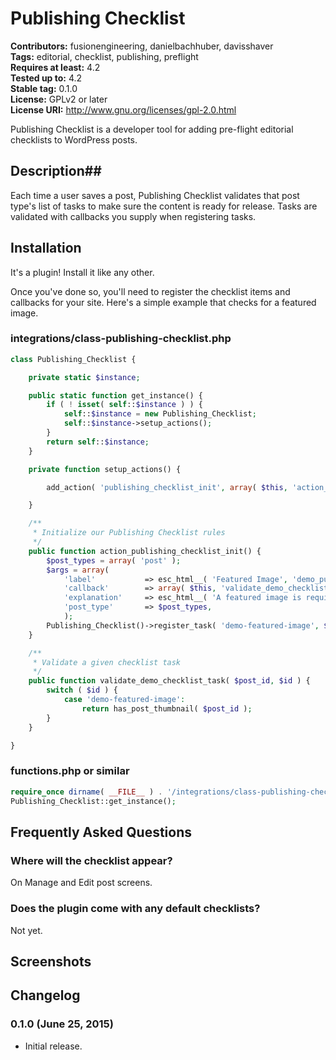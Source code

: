 # Publishing Checklist #
**Contributors:** fusionengineering, danielbachhuber, davisshaver    
**Tags:** editorial, checklist, publishing, preflight  
**Requires at least:** 4.2    
**Tested up to:** 4.2    
**Stable tag:** 0.1.0   
**License:** GPLv2 or later    
**License URI:** http://www.gnu.org/licenses/gpl-2.0.html    

Publishing Checklist is a developer tool for adding pre-flight editorial checklists to WordPress posts.

## Description##

Each time a user saves a post, Publishing Checklist validates that post type's list of tasks to make sure the content is ready for release. Tasks are validated with callbacks you supply when registering tasks.

## Installation  ##
It's a plugin! Install it like any other. 

Once you've done so, you'll need to register the checklist items and callbacks for your site. Here's a simple example that checks for a featured image.

### integrations/class-publishing-checklist.php ###
```php
class Publishing_Checklist {

	private static $instance;

	public static function get_instance() {
		if ( ! isset( self::$instance ) ) {
			self::$instance = new Publishing_Checklist;
			self::$instance->setup_actions();
		}
		return self::$instance;
	}

	private function setup_actions() {

		add_action( 'publishing_checklist_init', array( $this, 'action_publishing_checklist_init' ) );

	}

	/**
	 * Initialize our Publishing Checklist rules
	 */
	public function action_publishing_checklist_init() {
		$post_types = array( 'post' );
		$args = array(
			'label'           => esc_html__( 'Featured Image', 'demo_publishing_checklist' ),
			'callback'        => array( $this, 'validate_demo_checklist_task' ),
			'explanation'     => esc_html__( 'A featured image is required.', 'demo_publishing_checklist' ),
			'post_type'       => $post_types,
			);
		Publishing_Checklist()->register_task( 'demo-featured-image', $args );
	}

	/**
	 * Validate a given checklist task
	 */
	public function validate_demo_checklist_task( $post_id, $id ) {
		switch ( $id ) {
			case 'demo-featured-image':
				return has_post_thumbnail( $post_id );
		}
	}

}
```
### functions.php or similar ###
```php
require_once dirname( __FILE__ ) . '/integrations/class-publishing-checklist.php';
Publishing_Checklist::get_instance(); 

```
## Frequently Asked Questions ##
### Where will the checklist appear? ###

On Manage and Edit post screens.

### Does the plugin come with any default checklists? ###

Not yet.

## Screenshots ##


## Changelog ##
### 0.1.0 (June 25, 2015) ###

* Initial release.
